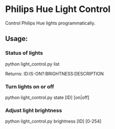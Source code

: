 # Philips Hue Light Control

Control Philips Hue lights programmatically.

## Usage:

### Status of lights

python light_control.py list

Returns:
ID:IS-ON?:BRIGHTNESS:DESCRIPTION

### Turn lights on or off

python light_control.py state [ID] [on|off]

### Adjust light brightness

python light_control.py brightness [ID] [0-254]

